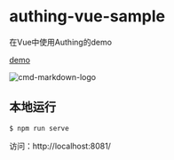 # authing-vue-sample

在Vue中使用Authing的demo

[demo](http://sample.authing.cn)

![cmd-markdown-logo](https://usercontents.authing.cn/vue-demo.png)


## 本地运行

``` shell
$ npm run serve
```

 访问：http://localhost:8081/
